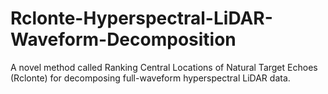# Rclonte-Hyperspectral-LiDAR-Waveform-Decomposition
A novel method called Ranking Central Locations of Natural Target Echoes (Rclonte) for decomposing full-waveform hyperspectral LiDAR data.
